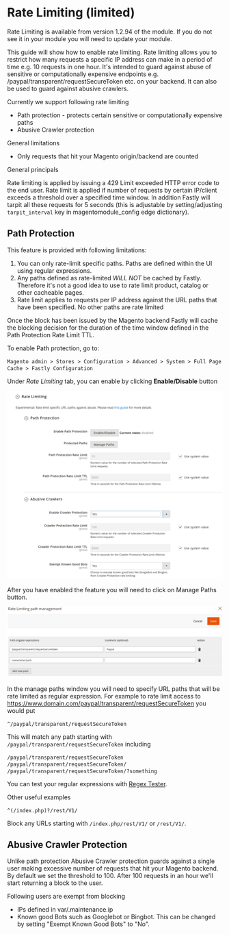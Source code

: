 # Rate Limiting (limited)

Rate Limiting is available from version 1.2.94 of the module. If you do not see it in your
module you will need to update your module.

This guide will show how to enable rate limiting. Rate limiting allows you to restrict how many requests a specific IP address
can make in a period of time e.g. 10 requests in one hour. It's intended to guard against abuse of sensitive or computationally
expensive endpoints e.g. /paypal/transparent/requestSecureToken etc. on your backend. It can also be used to guard against abusive crawlers.

Currently we support following rate limiting

- Path protection - protects certain sensitive or computationally expensive paths
- Abusive Crawler protection 

General limitations

- Only requests that hit your Magento origin/backend are counted

General principals

Rate limiting is applied by issuing a 429 Limit exceeded HTTP error code to the end user. Rate limit is applied if number of
requests by certain IP/client exceeds a threshold over a specified time window. In addition Fastly will tarpit all these 
requests for 5 seconds (this is adjustable by setting/adjusting `tarpit_interval` key in magentomodule_config edge dictionary).

## Path Protection

This feature is provided with following limitations:

1. You can only rate-limit specific paths. Paths are defined within the UI using regular expressions. 
2. Any paths defined as rate-limited *WILL NOT* be cached by Fastly. Therefore it's not a good idea to use to rate limit product, catalog 
   or other cacheable pages.
3. Rate limit applies to requests per IP address against the URL paths that have been specified. No other paths are rate limited

Once the block has been issued by the Magento backend Fastly will cache the blocking decision for the duration of the time window defined
in the Path Protection Rate Limit TTL.

To enable Path protection, go to:
```
Magento admin > Stores > Configuration > Advanced > System > Full Page Cache > Fastly Configuration
```
Under *Rate Limiting* tab, you can enable by clicking **Enable/Disable** button

![Rate Limiting Main Screen](../images/guides/rate-limiting/rate-limiting1.png "Rate Limiting Main Screen")

After you have enabled the feature you will need to click on Manage Paths button.

![Rate Limiting Manage Paths](../images/guides/rate-limiting/rate-limiting2.png "Rate Limiting Manage Paths")

In the manage paths window you will need to specify URL paths that will be rate limited as regular expression. 
For example to rate limit access to https://www.domain.com/paypal/transparent/requestSecureToken you would put

```
^/paypal/transparent/requestSecureToken
```

This will match any path starting with `/paypal/transparent/requestSecureToken` including

```
/paypal/transparent/requestSecureToken
/paypal/transparent/requestSecureToken/
/paypal/transparent/requestSecureToken/?something
```

You can test your regular expressions with [Regex Tester](https://regex101.com/).

Other useful examples

```
^(/index.php)?/rest/V1/
```

Block any URLs starting with `/index.php/rest/V1/` or `/rest/V1/`.


## Abusive Crawler Protection

Unlike path protection Abusive Crawler protection guards against a single user making excessive number of requests that hit your
Magento backend. By default we set the threshold to 100. After 100 requests in an hour we'll start returning a block to the user.

Following users are exempt from blocking

- IPs defined in var/.maintenance.ip
- Known good Bots such as Googlebot or Bingbot. This can be changed by setting "Exempt Known Good Bots" to "No".
